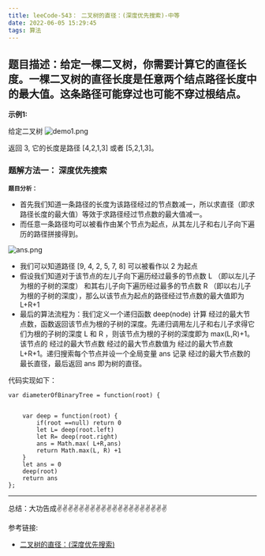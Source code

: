 ```yaml
---
title: leeCode-543： 二叉树的直径：(深度优先搜索)-中等
date: 2022-06-05 15:29:45
tags: 算法
---
```

<meta name="referrer" content="no-referrer"/>

## 题目描述：给定一棵二叉树，你需要计算它的直径长度。一棵二叉树的直径长度是任意两个结点路径长度中的最大值。这条路径可能穿过也可能不穿过根结点。

**示例1:**


给定二叉树
![demo1.png](https://upload-images.jianshu.io/upload_images/11846892-4305e8412de2a7d3.png?imageMogr2/auto-orient/strip%7CimageView2/2/w/1240)

返回 3, 它的长度是路径 [4,2,1,3] 或者 [5,2,1,3]。


### 题解方法一： 深度优先搜索

**`题目分析：`**
* 首先我们知道一条路径的长度为该路径经过的节点数减一，所以求直径（即求路径长度的最大值）等效于求路径经过节点数的最大值减一。
* 而任意一条路径均可以被看作由某个节点为起点，从其左儿子和右儿子向下遍历的路径拼接得到。

![ans.png](https://upload-images.jianshu.io/upload_images/11846892-175c74a1866db942.png?imageMogr2/auto-orient/strip%7CimageView2/2/w/1240)

* 我们可以知道路径 [9, 4, 2, 5, 7, 8] 可以被看作以 2 为起点
* 假设我们知道对于该节点的左儿子向下遍历经过最多的节点数 L （即以左儿子为根的子树的深度） 和其右儿子向下遍历经过最多的节点数 R （即以右儿子为根的子树的深度），那么以该节点为起点的路径经过节点数的最大值即为 L+R+1
* 最后的算法流程为：我们定义一个递归函数 deep(node) 计算 经过的最大节点数，函数返回该节点为根的子树的深度。先递归调用左儿子和右儿子求得它们为根的子树的深度 L 和 R ，则该节点为根的子树的深度即为 max(L,R)+1。该节点的  经过的最大节点数  经过的最大节点数值为 经过的最大节点数L+R+1。递归搜索每个节点并设一个全局变量 ans 记录 经过的最大节点数的最长直径，最后返回 ans 即为树的直径。

代码实现如下：
```
var diameterOfBinaryTree = function(root) {
    
    
    var deep = function(root) {
        if(root ==null) return 0 
        let L= deep(root.left)
        let R= deep(root.right)
        ans = Math.max( L+R,ans)
        return Math.max(L, R) +1
    }
    let ans = 0
    deep(root)
    return ans 
};

```


 ---
总结：大功告成✌️✌️✌️✌️✌️✌️✌️✌️✌️✌️✌️✌️✌️✌️✌️✌️✌️✌️✌️✌️

参考链接:

* [二叉树的直径：(深度优先搜索)](https://leetcode.cn/problems/diameter-of-binary-tree/)
